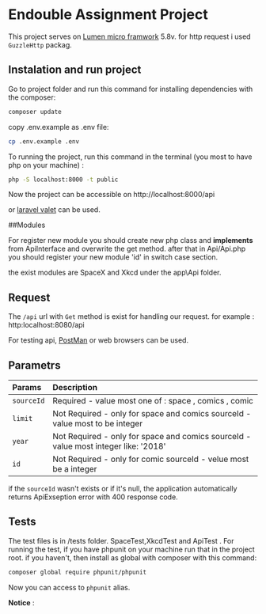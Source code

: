 # Endouble Assignment Project

This project serves on [Lumen micro framwork](https://lumen.laravel.com/docs/5.8) 5.8v. for http request i used `GuzzleHttp` packag.

## Instalation and run project

Go to project folder and run this command for installing dependencies with the composer:

```bash
composer update
```

copy .env.example as .env file:

```bash
cp .env.example .env
```

To running the project, run this command in the terminal (you most to have php on your machine) :

```bash
php -S localhost:8000 -t public
```

Now the project can be accessible on http://localhost:8000/api 

or [laravel valet](https://laravel.com/docs/5.8/valet) can be used.

##Modules

For register new module you should create new php class and **implements** from ApiInterface and overwrite the get method. after that in Api/Api.php you should register your new module 'id'  in switch case section.

the exist modules are SpaceX and Xkcd under the app\Api folder.

## Request

The `/api` url with `Get` method is exist for handling our request. for example : http:localhost:8080/api

For testing api, [PostMan](https://www.getpostman.com) or web browsers can be used.

## Parametrs

| Params     | Description                                                  |
| :--------- | :----------------------------------------------------------- |
| `sourceId` | Required - value most one of : space , comics , comic        |
| `limit`    | Not Required - only for space and comics sourceId - value most to be integer |
| `year`     | Not Required - only for space and comics sourceId - value most integer like: '2018' |
| `id`       | Not Required - only for comic sourceId - velue most be a integer |

if the `sourceId` wasn't exists or if it's null, the application automatically returns ApiExseption error with 400 response code.

## Tests

The test files is in /tests folder. SpaceTest,XkcdTest and ApiTest . For running the test, if you have phpunit on your machine run that in the project root. if you haven't, then install as global with composer with this command:

```bash
composer global require phpunit/phpunit
```

Now you can access to `phpunit` alias.

**Notice** : 